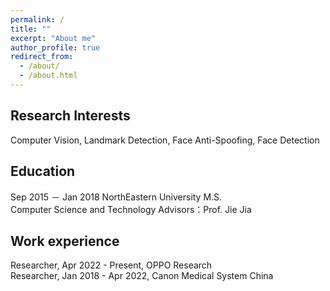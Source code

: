 ```yaml
---
permalink: /
title: ""
excerpt: "About me"
author_profile: true
redirect_from: 
  - /about/
  - /about.html
---
```


Research Interests
------
Computer Vision,  Landmark Detection,    Face Anti-Spoofing,  Face Detection

Education
------
Sep 2015 － Jan 2018 NorthEastern University M.S.  
Computer Science and Technology Advisors：Prof. Jie Jia

Work experience
------
Researcher, Apr 2022 - Present, OPPO Research  
Researcher, Jan 2018 - Apr 2022, Canon Medical System China
